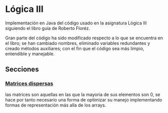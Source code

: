# Lógica III

Implementación en Java del código usado en la asignatura Lógica III siguiendo el libro guía de Roberto Floréz.

Gran parte del código ha sido modificado respecto a lo que se encuentra en el libro; se han cambiado nombres, eliminado variables redundantes y creado métodos auxiliares; con el fin que el código sea más limpio, entendible y manejable.

## Secciones

### [Matrices dispersas](./src/matrices/READMEMatrices.md)
las matrices son aquellas en las que la mayoria de sus elementos son 0, se hace por tanto necesario una forma de optimizar su manejo implementando formas de representación más alla de los arrays.
